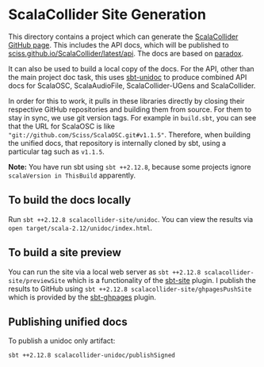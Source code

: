 # ScalaCollider Site Generation

This directory contains a project which can generate
the [ScalaCollider GitHub page](http://sciss.github.io/ScalaCollider). This includes the API docs, which will be
published to [sciss.github.io/ScalaCollider/latest/api](http://sciss.github.io/ScalaCollider/latest/api). The docs
are based on [paradox](https://github.com/lightbend/paradox).

It can also be used to build a local copy of the docs. For the API, other than the main project doc task, this
uses [sbt-unidoc](https://github.com/sbt/sbt-unidoc) to produce combined API docs for ScalaOSC, ScalaAudioFile,
ScalaCollider-UGens and ScalaCollider.

In order for this to work, it pulls in these libraries directly by closing their respective GitHub repositories
and building them from source. For them to stay in sync, we use git version tags. For example in `build.sbt`, you
can see that the URL for ScalaOSC is like `"git://github.com/Sciss/ScalaOSC.git#v1.1.5"`. Therefore, when building the
unified docs, that repository is internally cloned by sbt, using a particular tag such as `v1.1.5`.

__Note:__ You have run sbt using `sbt ++2.12.8`, because some projects ignore `scalaVersion in ThisBuild` apparently.

## To build the docs locally

Run `sbt ++2.12.8 scalacollider-site/unidoc`. You can view the results via `open target/scala-2.12/unidoc/index.html`.

## To build a site preview

You can run the site via a local web server as `sbt ++2.12.8 scalacollider-site/previewSite` which is a functionality of
the [sbt-site](https://github.com/sbt/sbt-site) plugin. I publish the results to GitHub using
`sbt ++2.12.8 scalacollider-site/ghpagesPushSite` which is provided by the [sbt-ghpages](https://github.com/sbt/sbt-ghpages) plugin.

## Publishing unified docs

To publish a unidoc only artifact:

    sbt ++2.12.8 scalacollider-unidoc/publishSigned

